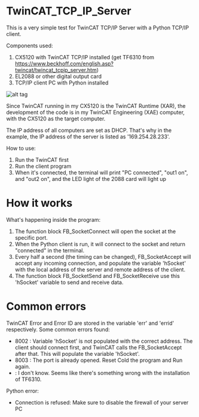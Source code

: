 # TwinCAT_TCP_IP_Server
This is a very simple test for TwinCAT TCP/IP Server with a Python TCP/IP client.

Components used:

1. CX5120 with TwinCAT TCP/IP installed (get TF6310 from https://www.beckhoff.com/english.asp?twincat/twincat_tcpip_server.htm)
2. EL2088 or other digital output card
3. TCP/IP client PC with Python installed

![alt tag](https://puu.sh/rAjLc/58a5d20a95.png)

Since TwinCAT running in my CX5120 is the TwinCAT Runtime (XAR), the development of the code is in my TwinCAT Engineering (XAE) computer, with the CX5120 as the target computer.

The IP address of all computers are set as DHCP. That's why in the example, the IP address of the server is listed as '169.254.28.233'.

How to use:

1. Run the TwinCAT first
2. Run the client program
3. When it's connected, the terminal will print "PC connected", "out1 on", and "out2 on", and the LED light of the 2088 card will light up

# How it works

What's happening inside the program:

1. The function block FB_SocketConnect will open the socket at the specific port.
2. When the Python client is run, it will connect to the socket and return "connected" in the terminal.
3. Every half a second (the timing can be changed), FB_SocketAccept will accept any incoming connection, and populate the variable 'hSocket' with the local address of the server and remote address of the client.
4. The function block FB_SocketSend and FB_SocketReceive use this 'hSocket' variable to send and receive data.


# Common errors

TwinCAT Error and Error ID are stored in the variable 'err' and 'errid' respectively. Some common errors found:

   * 8002 : Variable 'hSocket' is not populated with the correct address. The client should connect first, and TwinCAT calls the FB_SocketAccept after that. This will populate the variable 'hSocket'.
   * 8003 : The port is already opened. Reset Cold the program and Run again.  
   * : I don't know. Seems like there's something wrong with the installation of TF6310.  
   
Python error:
   * Connection is refused: Make sure to disable the firewall of your server PC  
